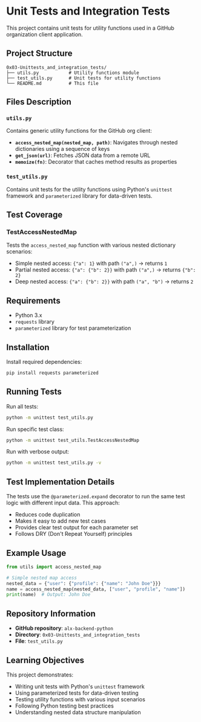 # Unit Tests and Integration Tests

This project contains unit tests for utility functions used in a GitHub organization client application.

## Project Structure

```
0x03-Unittests_and_integration_tests/
├── utils.py           # Utility functions module
├── test_utils.py      # Unit tests for utility functions
└── README.md          # This file
```

## Files Description

### `utils.py`
Contains generic utility functions for the GitHub org client:

- **`access_nested_map(nested_map, path)`**: Navigates through nested dictionaries using a sequence of keys
- **`get_json(url)`**: Fetches JSON data from a remote URL
- **`memoize(fn)`**: Decorator that caches method results as properties

### `test_utils.py`
Contains unit tests for the utility functions using Python's `unittest` framework and `parameterized` library for data-driven tests.

## Test Coverage

### TestAccessNestedMap
Tests the `access_nested_map` function with various nested dictionary scenarios:

- Simple nested access: `{"a": 1}` with path `("a",)` → returns `1`
- Partial nested access: `{"a": {"b": 2}}` with path `("a",)` → returns `{"b": 2}`
- Deep nested access: `{"a": {"b": 2}}` with path `("a", "b")` → returns `2`

## Requirements

- Python 3.x
- `requests` library
- `parameterized` library for test parameterization

## Installation

Install required dependencies:

```bash
pip install requests parameterized
```

## Running Tests

Run all tests:
```bash
python -m unittest test_utils.py
```

Run specific test class:
```bash
python -m unittest test_utils.TestAccessNestedMap
```

Run with verbose output:
```bash
python -m unittest test_utils.py -v
```

## Test Implementation Details

The tests use the `@parameterized.expand` decorator to run the same test logic with different input data. This approach:

- Reduces code duplication
- Makes it easy to add new test cases
- Provides clear test output for each parameter set
- Follows DRY (Don't Repeat Yourself) principles

## Example Usage

```python
from utils import access_nested_map

# Simple nested map access
nested_data = {"user": {"profile": {"name": "John Doe"}}}
name = access_nested_map(nested_data, ["user", "profile", "name"])
print(name)  # Output: John Doe
```

## Repository Information

- **GitHub repository**: `alx-backend-python`
- **Directory**: `0x03-Unittests_and_integration_tests`
- **File**: `test_utils.py`

## Learning Objectives

This project demonstrates:
- Writing unit tests with Python's `unittest` framework
- Using parameterized tests for data-driven testing
- Testing utility functions with various input scenarios
- Following Python testing best practices
- Understanding nested data structure manipulation
